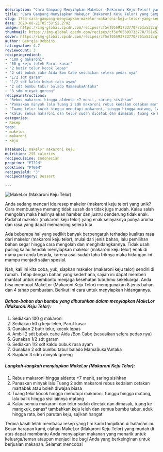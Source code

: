 ```yaml
---
description: "Cara Gampang Menyiapkan MakeLor (Makaroni Keju Telor) yang Sempurna"
title: "Cara Gampang Menyiapkan MakeLor (Makaroni Keju Telor) yang Sempurna"
slug: 1734-cara-gampang-menyiapkan-makelor-makaroni-keju-telor-yang-sempurna
date: 2020-08-21T05:58:52.278Z
image: https://img-global.cpcdn.com/recipes/cf5ef05693733770/751x532cq70/makelor-makaroni-keju-telor-foto-resep-utama.jpg
thumbnail: https://img-global.cpcdn.com/recipes/cf5ef05693733770/751x532cq70/makelor-makaroni-keju-telor-foto-resep-utama.jpg
cover: https://img-global.cpcdn.com/recipes/cf5ef05693733770/751x532cq70/makelor-makaroni-keju-telor-foto-resep-utama.jpg
author: Georgia Robbins
ratingvalue: 4.7
reviewcount: 3
recipeingredient:
- "100 g makaroni"
- "50 g keju leleh Parut kasar"
- "2 butir telur kocok lepas"
- "2 sdt bubuk cabe Aida Bon Cabe sesuaikan selera pedas nya"
- "1/2 sdt garam"
- "1/2 sdt kaldu bubuk rasa ayam"
- "2 sdt bumbu tabur balado MamaSukaAntaka"
- "3 sdm minyak goreng"
recipeinstructions:
- "Rebus makaroni hingga aldente ±7 menit, saring sisihkan"
- "Panaskan minyak lalu Tuang 2 sdm makaroni rebus kedalam cetakan martabak atau boleh diwajan biasa"
- "Tuang telur kocok hingga menutupi makaroni, tunggu hingga matang, lalu balik hingga sisi lainnya matang"
- "Kalau semua makaroni dan telur sudah dicetak dan dimasak, tuang ke mangkuk, panas² tambahkan keju leleh dan semua bumbu tabur, aduk hingga rata, beri parutan keju, sajikan hangat"
categories:
- Resep
tags:
- makelor
- makaroni
- keju

katakunci: makelor makaroni keju 
nutrition: 255 calories
recipecuisine: Indonesian
preptime: "PT22M"
cooktime: "PT60M"
recipeyield: "3"
recipecategory: Dessert

---
```



![MakeLor (Makaroni Keju Telor)](https://img-global.cpcdn.com/recipes/cf5ef05693733770/751x532cq70/makelor-makaroni-keju-telor-foto-resep-utama.jpg)

Anda sedang mencari ide resep makelor (makaroni keju telor) yang unik? Cara membuatnya memang tidak susah dan tidak juga mudah. Kalau salah mengolah maka hasilnya akan hambar dan justru cenderung tidak enak. Padahal makelor (makaroni keju telor) yang enak selayaknya punya aroma dan rasa yang dapat memancing selera kita.



Ada beberapa hal yang sedikit banyak berpengaruh terhadap kualitas rasa dari makelor (makaroni keju telor), mulai dari jenis bahan, lalu pemilihan bahan segar hingga cara mengolah dan menghidangkannya. Tidak usah pusing kalau hendak menyiapkan makelor (makaroni keju telor) enak di mana pun anda berada, karena asal sudah tahu triknya maka hidangan ini mampu menjadi sajian spesial.


Nah, kali ini kita coba, yuk, siapkan makelor (makaroni keju telor) sendiri di rumah. Tetap dengan bahan yang sederhana, sajian ini dapat memberi manfaat untuk membantu menjaga kesehatan tubuhmu sekeluarga. Anda bisa membuat MakeLor (Makaroni Keju Telor) menggunakan 8 jenis bahan dan 4 tahap pembuatan. Berikut ini cara untuk menyiapkan hidangannya.

<!--inarticleads1-->

##### Bahan-bahan dan bumbu yang dibutuhkan dalam menyiapkan MakeLor (Makaroni Keju Telor):

1. Sediakan 100 g makaroni
1. Sediakan 50 g keju leleh, Parut kasar
1. Gunakan 2 butir telur, kocok lepas
1. Ambil 2 sdt bubuk cabe Aida /Bon Cabe (sesuaikan selera pedas nya)
1. Gunakan 1/2 sdt garam
1. Sediakan 1/2 sdt kaldu bubuk rasa ayam
1. Gunakan 2 sdt bumbu tabur balado MamaSuka/Antaka
1. Siapkan 3 sdm minyak goreng




<!--inarticleads2-->

##### Langkah-langkah menyiapkan MakeLor (Makaroni Keju Telor):

1. Rebus makaroni hingga aldente ±7 menit, saring sisihkan
1. Panaskan minyak lalu Tuang 2 sdm makaroni rebus kedalam cetakan martabak atau boleh diwajan biasa
1. Tuang telur kocok hingga menutupi makaroni, tunggu hingga matang, lalu balik hingga sisi lainnya matang
1. Kalau semua makaroni dan telur sudah dicetak dan dimasak, tuang ke mangkuk, panas² tambahkan keju leleh dan semua bumbu tabur, aduk hingga rata, beri parutan keju, sajikan hangat




Terima kasih telah membaca resep yang tim kami tampilkan di halaman ini. Besar harapan kami, olahan MakeLor (Makaroni Keju Telor) yang mudah di atas dapat membantu Anda menyiapkan makanan yang menarik untuk keluarga/teman ataupun menjadi ide bagi Anda yang berkeinginan untuk berjualan makanan. Selamat mencoba!
